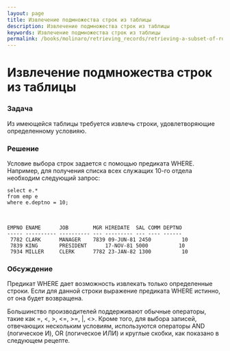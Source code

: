 ```yaml
---
layout: page
title: Извлечение подмножества строк из таблицы
description: Извлечение подмножества строк из таблицы
keywords: Извлечение подмножества строк из таблицы
permalink: /books/molinaro/retrieving_records/retrieving-a-subset-of-rows-from-a-table/
---
```


# Извлечение подмножества строк из таблицы

<h3>Задача</h3>

Из имеющейся таблицы требуется извлечь строки, удовлетворяющие определенному условияю.

<h3>Решение</h3>

Условие выбора строк задается с помощью предиката WHERE. Например, для получения списка всех служащих 10-го отдела необходим следующий запрос:

    select e.*
    from emp e
    where e.deptno = 10;

<br/>

    EMPNO ENAME      JOB        MGR HIREDATE  SAL COMM DEPTNO
    ----- ---------- ---------- --- --------- --- ---- ------
     7782 CLARK      MANAGER    7839 09-JUN-81 2450          10
     7839 KING       PRESIDENT      17-NOV-81 5000          10
     7934 MILLER     CLERK      7782 23-JAN-82 1300          10

<h3>Обсуждение</h3>

Предикат WHERE дает возможность извлекать только определенные строки. Если для данной строки выражение предиката WHERE истинно, от она будет возвращена.

Большинство производителей поддерживают обычные операторы, такие как =, <, >, <=, >=, \|, <>. Кроме того, для выбора записей, отвечающих нескольким условиям, используются операторы AND (логическое И), OR (логическое ИЛИ) и круглые скобки, как показано в следующем рецепте.
